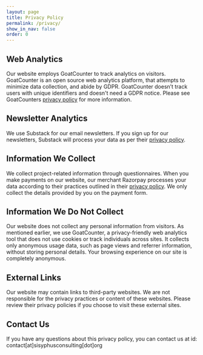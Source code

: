 ```yaml
---
layout: page
title: Privacy Policy
permalink: /privacy/
show_in_nav: false
order: 0
---
```

## Web Analytics
Our website employs GoatCounter to track analytics on visitors. GoatCounter is an open source web analytics platform, that attempts to minimize data collection, and abide by GDPR. GoatCounter doesn’t track users with unique identifiers and doesn't need a GDPR notice. Please see GoatCounters [privacy policy](https://www.goatcounter.com/help/privacy) for more information.

## Newsletter Analytics
We use Substack for our email newsletters. If you sign up for our newsletters, Substack will process your data as per their [privacy policy](https://substack.com/privacy).

## Information We Collect
We collect project-related information through questionnaires. When you make payments on our website, our merchant Razorpay processes your data according to their practices outlined in their [privacy policy](https://razorpay.com/privacy/). We only collect the details provided by you on the payment form. 

## Information We Do Not Collect
Our website does not collect any personal information from visitors. As mentioned earlier, we use GoatCounter, a privacy-friendly web analytics tool that does not use cookies or track individuals across sites. It collects only anonymous usage data, such as page views and referrer information, without storing personal details. Your browsing experience on our site is completely anonymous.

## External Links
Our website may contain links to third-party websites. We are not responsible for the privacy practices or content of these websites. Please review their privacy policies if you choose to visit these external sites.

## Contact Us
If you have any questions about this privacy policy, you can contact us at id: contact[at]sisyphusconsulting[dot]org
